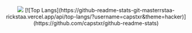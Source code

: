 <p align="center">
  <img src="https://github-readme-stats.vercel.app/api?username=capstxr&theme=Hacker&show_icons=true">
  [![Top Langs](https://github-readme-stats-git-masterrstaa-rickstaa.vercel.app/api/top-langs/?username=capstxr&theme=hacker)](https://github.com/capstxr/github-readme-stats)
</p>
